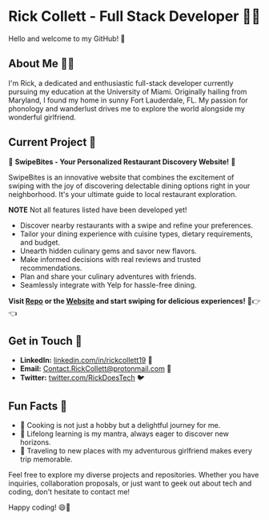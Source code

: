 # Rick Collett - Full Stack Developer 👨‍💻

Hello and welcome to my GitHub! 🎉

## About Me 🙋‍♂️

I'm Rick, a dedicated and enthusiastic full-stack developer currently pursuing my education at the University of Miami. Originally hailing from Maryland, I found my home in sunny Fort Lauderdale, FL. My passion for phonology and wanderlust drives me to explore the world alongside my wonderful girlfriend.

## Current Project 🔧

🍴 **SwipeBites - Your Personalized Restaurant Discovery Website!** 🍴

SwipeBites is an innovative website that combines the excitement of swiping with the joy of discovering delectable dining options right in your neighborhood. It's your ultimate guide to local restaurant exploration.

**NOTE** Not all features listed have been developed yet!

- Discover nearby restaurants with a swipe and refine your preferences.
- Tailor your dining experience with cuisine types, dietary requirements, and budget.
- Unearth hidden culinary gems and savor new flavors.
- Make informed decisions with real reviews and trusted recommendations.
- Plan and share your culinary adventures with friends.
- Seamlessly integrate with Yelp for hassle-free dining.

**Visit [Repo](https://github.com/NormallyRayne/SwipeBites) or the [Website](SwipeBites.app) and start swiping for delicious experiences!** 🌟👉👈

## Get in Touch 📲

- **LinkedIn:** [linkedin.com/in/rickcollett19](https://www.linkedin.com/in/rickcollett19) 🔗
- **Email:** Contact.RickCollett@protonmail.com 📧
- **Twitter:** [twitter.com/RickDoesTech](https://twitter.com/RickDoesTech) 🐦

## Fun Facts 🎈

- 🍳 Cooking is not just a hobby but a delightful journey for me.
- 🌟 Lifelong learning is my mantra, always eager to discover new horizons.
- 📍 Traveling to new places with my adventurous girlfriend makes every trip memorable.

Feel free to explore my diverse projects and repositories. Whether you have inquiries, collaboration proposals, or just want to geek out about tech and coding, don't hesitate to contact me!

Happy coding! 😄🚀
